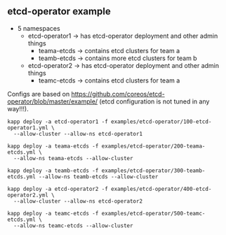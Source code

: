 ## etcd-operator example

- 5 namespaces
  - etcd-operator1 -> has etcd-operator deployment and other admin things
    - teama-etcds -> contains etcd clusters for team a
    - teamb-etcds -> contains more etcd clusters for team b
  - etcd-operator2 -> has etcd-operator deployment and other admin things
    - teamc-etcds -> contains etcd clusters for team a

Configs are based on https://github.com/coreos/etcd-operator/blob/master/example/ (etcd configuration is not tuned in any way!!!).

```
kapp deploy -a etcd-operator1 -f examples/etcd-operator/100-etcd-operator1.yml \
  --allow-cluster --allow-ns etcd-operator1

kapp deploy -a teama-etcds -f examples/etcd-operator/200-teama-etcds.yml \
  --allow-ns teama-etcds --allow-cluster

kapp deploy -a teamb-etcds -f examples/etcd-operator/300-teamb-etcds.yml --allow-ns teamb-etcds --allow-cluster

kapp deploy -a etcd-operator2 -f examples/etcd-operator/400-etcd-operator2.yml \
  --allow-cluster --allow-ns etcd-operator2

kapp deploy -a teamc-etcds -f examples/etcd-operator/500-teamc-etcds.yml \
  --allow-ns teamc-etcds --allow-cluster
```
